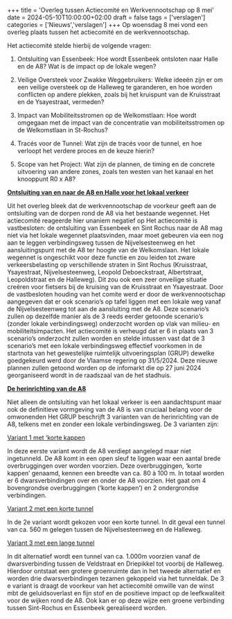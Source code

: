 +++
title = 'Overleg tussen Actiecomité en Werkvennootschap op 8 mei'
date = 2024-05-10T10:00:00+02:00
draft = false
tags = ['verslagen']
categories = ['Nieuws','verslagen']
+++
Op woensdag 8 mei vond een overleg plaats tussen het actiecomité en de
werkvennootschap. 

Het actiecomité stelde hierbij de volgende vragen:

1. Ontsluiting van Essenbeek: Hoe wordt Essenbeek ontsloten naar Halle en de
A8? Wat is de impact op de lokale wegen?

2. Veilige Oversteek voor Zwakke Weggebruikers: Welke ideeën zijn er om een
veilige oversteek op de Halleweg te garanderen, en hoe worden conflicten op
andere plekken, zoals bij het kruispunt van de Kruisstraat en de Ysayestraat,
vermeden?

3. Impact van Mobiliteitsstromen op de Welkomstlaan: Hoe wordt omgegaan
met de impact van de concentratie van mobiliteitsstromen op de Welkomstlaan in
St-Rochus?

4. Tracés voor de Tunnel: Wat zijn de tracés voor de tunnel, en hoe verloopt het
verdere proces en de keuze hierin?

5. Scope van het Project: Wat zijn de plannen, de timing en de concrete uitvoering
van andere zones, zoals ten westen van het kanaal en het knooppunt R0 x A8?

**<ins>Ontsluiting van en naar de A8 en Halle voor het lokaal verkeer</ins>**

Uit het overleg bleek dat de werkvennootschap de voorkeur geeft aan de ontsluiting van
de dorpen rond de A8 via het bestaande wegennet. Het actiecomité reageerde hier
unaniem negatief op
Het actiecomité is vastbesloten: de ontsluiting van Essenbeek en Sint Rochus naar de A8
mag niet via het lokale wegennet plaatsvinden, maar moet gebeuren via een nog aan te
leggen verbindingsweg tussen de Nijvelsesteenweg en het aansluitingspunt met de A8 ter
hoogte van de Welkomslaan. Het lokale wegennet is ongeschikt voor deze functie en zou
leiden tot zware verkeersbelasting op verschillende straten in Sint Rochus (Kruisstraat,
Ysayestraat, Nijvelsesteenweg, Leopold Deboeckstraat, Albertstraat, Leopoldstraat en de
Halleweg). Dit zou ook een zeer onveilige situatie creëren voor fietsers bij de kruising van
de Kruisstraat en Ysayestraat.
Door de vastbesloten houding van het comite werd er door de werkvennootschap
aangegeven dat er ook scenario’s op tafel liggen met een lokale weg vanaf de
Nijvelsesteenweg tot aan de aansluiting met de A8. Deze scenario’s zullen op dezelfde
manier als de 3 reeds eerder getoonde scenario’s (zonder lokale verbindingsweg)
onderzocht worden op vlak van milieu- en mobiliteitsimpacten. Het actiecomité is
verheugd dat er 6 in plaats van 3 scenario’s onderzocht zullen worden en stelde intussen
vast dat de 3 scenario’s met een lokale verbindingsweg effectief voorkomen in de
startnota van het gewestelijke ruimtelijk uitvoeringsplan (GRUP) dewelke goedgekeurd
werd door de Vlaamse regering op 31/5/2024. Deze nieuwe plannen zullen getoond
worden op de infomarkt die op 27 juni 2024 georganiseerd wordt in de raadszaal van de
het stadhuis.

**<ins>De herinrichting van de A8</ins>**

Niet alleen de ontsluiting van het lokaal verkeer is een aandachtspunt maar ook de
definitieve vormgeving van de A8 is van cruciaal belang voor de omwonenden
Het GRUP beschrijft 3 varianten van de herinrichting van de A8, telkens met en zonder
een lokale verbindingsweg. 
De 3 varianten zijn:

<ins>Variant 1 met ‘korte kappen</ins>

In deze eerste variant wordt de A8 verdiept aangelegd maar niet ingetunneld. De A8
komt in een open sleuf te liggen waar een aantal brede overbruggingen over worden
voorzien. Deze overbruggingen, ‘korte kappen’ genaamd, kennen een breedte van ca. 80
à 100 m. In totaal worden er 6 dwarsverbindingen over en onder de A8 voorzien. Het
gaat om 4 bovengrondse overbruggingen (‘korte kappen’) en 2 ondergrondse
verbindingen.

<ins>Variant 2 met een korte tunnel</ins>

In de 2e variant wordt gekozen voor een korte tunnel. In dit geval een tunnel van ca.
560 m gelegen tussen de Nijvelsesteenweg en de Halleweg.

<ins>Variant 3 met een lange tunnel</ins>

In dit alternatief wordt een tunnel van ca. 1.000m voorzien vanaf de dwarsverbinding
tussen de Veldstraat en Driepikkel tot voorbij de Halleweg. Hierdoor ontstaat een grotere
groenruimte dan in het tweede alternatief en worden drie dwarsverbindingen tezamen
gekoppeld via het tunneldak.
De 3 e variant is draagt de voorkeur van het actiecomité omwille van de winst mbt de
geluidsoverlast en fijn stof en de positieve impact op de leefkwaliteit voor de wijken rond
de A8. Ook kan er op deze wijze een groene verbinding tussen Sint-Rochus en Essenbeek
gerealiseerd worden.